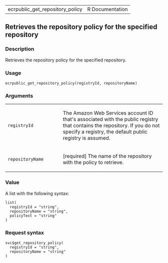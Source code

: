 <table style="width: 100%;">
<tbody>
<tr class="odd">
<td>ecrpublic_get_repository_policy</td>
<td style="text-align: right;">R Documentation</td>
</tr>
</tbody>
</table>

## Retrieves the repository policy for the specified repository

### Description

Retrieves the repository policy for the specified repository.

### Usage

    ecrpublic_get_repository_policy(registryId, repositoryName)

### Arguments

<table>
<colgroup>
<col style="width: 35%" />
<col style="width: 65%" />
</colgroup>
<tbody>
<tr class="odd">
<td><code
id="ecrpublic_get_repository_policy_:_registryId">registryId</code></td>
<td><p>The Amazon Web Services account ID that's associated with the
public registry that contains the repository. If you do not specify a
registry, the default public registry is assumed.</p></td>
</tr>
<tr class="even">
<td><code
id="ecrpublic_get_repository_policy_:_repositoryName">repositoryName</code></td>
<td><p>[required] The name of the repository with the policy to
retrieve.</p></td>
</tr>
</tbody>
</table>

### Value

A list with the following syntax:

    list(
      registryId = "string",
      repositoryName = "string",
      policyText = "string"
    )

### Request syntax

    svc$get_repository_policy(
      registryId = "string",
      repositoryName = "string"
    )
